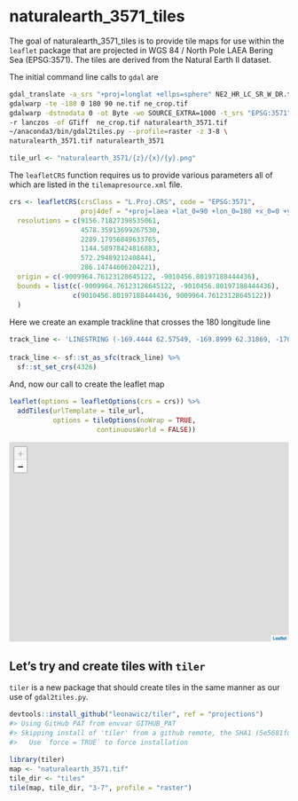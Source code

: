 
<!-- README.md is generated from README.Rmd. Please edit that file -->

# naturalearth\_3571\_tiles

The goal of naturalearth\_3571\_tiles is to provide tile maps for use
within the `leaflet` package that are projected in WGS 84 / North Pole
LAEA Bering Sea (EPSG:3571). The tiles are derived from the Natural
Earth II dataset.

The initial command line calls to `gdal`
are

``` bash
gdal_translate -a_srs "+proj=longlat +ellps=sphere" NE2_HR_LC_SR_W_DR.tif ne.tif
gdalwarp -te -180 0 180 90 ne.tif ne_crop.tif
gdalwarp -dstnodata 0 -ot Byte -wo SOURCE_EXTRA=1000 -t_srs "EPSG:3571" \
-r lanczos -of GTiff  ne_crop.tif naturalearth_3571.tif
~/anaconda3/bin/gdal2tiles.py --profile=raster -z 3-8 \
naturalearth_3571.tif naturalearth_3571
```

``` r
tile_url <- "naturalearth_3571/{z}/{x}/{y}.png"
```

The `leafletCRS` function requires us to provide various parameters all
of which are listed in the `tilemapresource.xml` file.

``` r
crs <- leafletCRS(crsClass = "L.Proj.CRS", code = "EPSG:3571",
                  proj4def = "+proj=laea +lat_0=90 +lon_0=180 +x_0=0 +y_0=0 +ellps=WGS84 +datum=WGS84 +units=m +no_defs",
  resolutions = c(9156.71827398535061,
                  4578.35913699267530,
                  2289.17956849633765,
                  1144.58978424816883,
                  572.29489212408441,
                  286.14744606204221),
  origin = c(-9009964.76123128645122, -9010456.80197188444436),
  bounds = list(c(-9009964.76123128645122, -9010456.80197188444436),
                c(9010456.80197188444436, 9009964.76123128645122))
  )
```

Here we create an example trackline that crosses the 180 longitude
line

``` r
track_line <- 'LINESTRING (-169.4444 62.57549, -169.8999 62.31869, -170.4738 62.16436, -170.6529 61.4344, -171.7103 60.5111, -173.5295 60.78438, -175.2325 61.55942, -176.0107 61.88525, -177.1819 61.43621, -177.3077 61.25797, -177.3493 61.98553, -176.4385 62.26207, -177.3228 62.73083, -179.2457 62.84639, 179.7168 62.67369, 179.8549 62.58532, 179.8978 62.60145, -179.7893 62.64932, 179.9897 62.37538, -179.6393 62.66016, -179.8876 62.60982, -179.68 62.75012, 179.8264 62.78815, -179.789 62.72092, 179.6381 62.48176)'

track_line <- sf::st_as_sfc(track_line) %>% 
  sf::st_set_crs(4326)
```

And, now our call to create the leaflet map

``` r
leaflet(options = leafletOptions(crs = crs)) %>%
  addTiles(urlTemplate = tile_url,
           options = tileOptions(noWrap = TRUE,
                      continuousWorld = FALSE))
```

![](README_files/figure-gfm/leaflet-map-1.png)<!-- -->

## Let’s try and create tiles with `tiler`

`tiler` is a new package that should create tiles in the same manner as
our use of `gdal2tiles.py`.

``` r
devtools::install_github("leonawicz/tiler", ref = "projections")
#> Using GitHub PAT from envvar GITHUB_PAT
#> Skipping install of 'tiler' from a github remote, the SHA1 (5e5681fd) has not changed since last install.
#>   Use `force = TRUE` to force installation
```

``` r
library(tiler)
map <- "naturalearth_3571.tif"
tile_dir <- "tiles"
tile(map, tile_dir, "3-7", profile = "raster")
```
